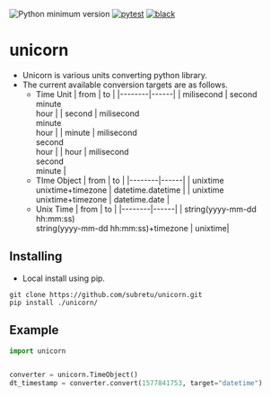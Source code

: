 ![Python minimum version](https://img.shields.io/badge/Python-3.8%2B-brightgreen)
[![pytest](https://github.com/subretu/unicorn/actions/workflows/pytest.yml/badge.svg)](https://github.com/subretu/unicorn/actions/workflows/pytest.yml)
[![black](https://github.com/subretu/unicorn/actions/workflows/format.yml/badge.svg)](https://github.com/subretu/unicorn/actions/workflows/format.yml)

# unicorn
- Unicorn is various units converting python library.
- The current available conversion targets are as follows.
  - Time Unit
    | from | to |
    |--------|------|
    | milisecond | second <br> minute <br> hour |
    | second  | milisecond <br> minute <br> hour  |
    | minute | milisecond <br> second <br> hour  |
    | hour | milisecond <br> second <br> minute  |
  - TIme Object
    | from | to |
    |--------|------|
    | unixtime <br> unixtime+timezone | datetime.datetime |
    | unixtime <br> unixtime+timezone | datetime.date |
  - Unix Time
    | from | to |
    |--------|------|
    | string(yyyy-mm-dd hh:mm:ss) <br> string(yyyy-mm-dd hh:mm:ss)+timezone |  unixtime|

## Installing

- Local install using pip.

```
git clone https://github.com/subretu/unicorn.git
pip install ./unicorn/
```



## Example

```python
import unicorn


converter = unicorn.TimeObject()
dt_timestamp = converter.convert(1577841753, target="datetime")
```
